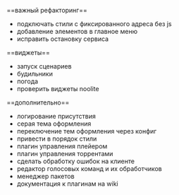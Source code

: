 ==важный рефакторинг==
- подключать стили с фиксированного адреса без js
- добавление элементов в главное меню
- исправить остановку сервиса

==виджеты==
- запуск сценариев
- будильники
- погода
- проверить виджеты noolite

==дополнительно==
- логирование присутствия
- серая тема оформления
- переключение тем оформления через конфиг
- привести в порядок стили
- плагин управления плейером
- плагин управления торрентами
- сделать обработку ошибок на клиенте
- редактор голосовых команд и их обработчиков
- менеджер пакетов
- документация к плагинам на wiki
